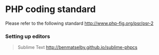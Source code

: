 # PHP coding standard
Please refer to the following standard http://www.php-fig.org/psr/psr-2

### Setting up editors
> Sublime Text
http://benmatselby.github.io/sublime-phpcs
